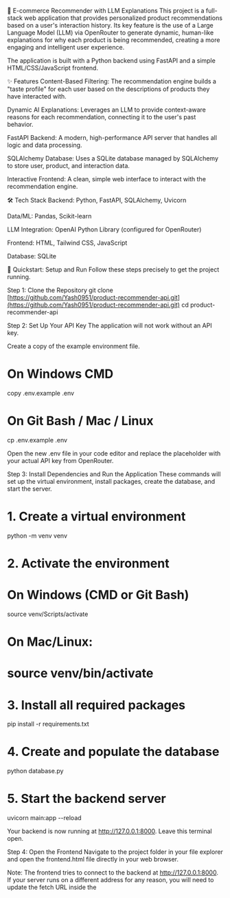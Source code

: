 🤖 E-commerce Recommender with LLM Explanations
This project is a full-stack web application that provides personalized product recommendations based on a user's interaction history. Its key feature is the use of a Large Language Model (LLM) via OpenRouter to generate dynamic, human-like explanations for why each product is being recommended, creating a more engaging and intelligent user experience.

The application is built with a Python backend using FastAPI and a simple HTML/CSS/JavaScript frontend.

✨ Features
Content-Based Filtering: The recommendation engine builds a "taste profile" for each user based on the descriptions of products they have interacted with.

Dynamic AI Explanations: Leverages an LLM to provide context-aware reasons for each recommendation, connecting it to the user's past behavior.

FastAPI Backend: A modern, high-performance API server that handles all logic and data processing.

SQLAlchemy Database: Uses a SQLite database managed by SQLAlchemy to store user, product, and interaction data.

Interactive Frontend: A clean, simple web interface to interact with the recommendation engine.

🛠️ Tech Stack
Backend: Python, FastAPI, SQLAlchemy, Uvicorn

Data/ML: Pandas, Scikit-learn

LLM Integration: OpenAI Python Library (configured for OpenRouter)

Frontend: HTML, Tailwind CSS, JavaScript

Database: SQLite

🚀 Quickstart: Setup and Run
Follow these steps precisely to get the project running.

Step 1: Clone the Repository
git clone [https://github.com/Yash0951/product-recommender-api.git](https://github.com/Yash0951/product-recommender-api.git)
cd product-recommender-api

Step 2: Set Up Your API Key
The application will not work without an API key.

Create a copy of the example environment file.

# On Windows CMD
copy .env.example .env

# On Git Bash / Mac / Linux
cp .env.example .env

Open the new .env file in your code editor and replace the placeholder with your actual API key from OpenRouter.

Step 3: Install Dependencies and Run the Application
These commands will set up the virtual environment, install packages, create the database, and start the server.

# 1. Create a virtual environment
python -m venv venv

# 2. Activate the environment
# On Windows (CMD or Git Bash)
source venv/Scripts/activate
# On Mac/Linux:
# source venv/bin/activate

# 3. Install all required packages
pip install -r requirements.txt

# 4. Create and populate the database
python database.py

# 5. Start the backend server
uvicorn main:app --reload

Your backend is now running at http://127.0.0.1:8000. Leave this terminal open.

Step 4: Open the Frontend
Navigate to the project folder in your file explorer and open the frontend.html file directly in your web browser.

Note: The frontend tries to connect to the backend at http://127.0.0.1:8000. If your server runs on a different address for any reason, you will need to update the fetch URL inside the <script> tag of frontend.html.

🎮 How to Use
Once the frontend is open, you will see an input field.

Enter one of the sample user names: Yash, Mahak, Palak, Kavya, or Abhishek.

Click the "Get Recommendations" button or press Enter.

The personalized recommendations with AI-generated explanations will appear on the page.

📚 API Documentation
The FastAPI backend automatically generates interactive API documentation. While the server is running, you can access it at:

Swagger UI: http://127.0.0.1:8000/docs
